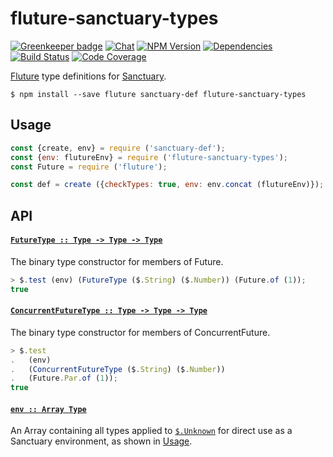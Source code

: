 # fluture-sanctuary-types

[![Greenkeeper badge](https://badges.greenkeeper.io/fluture-js/fluture-sanctuary-types.svg)](https://greenkeeper.io/)
[![Chat](https://badges.gitter.im/fluture-js/fluture-sanctuary-types.svg)](https://gitter.im/fluture-js/fluture)
[![NPM Version](https://badge.fury.io/js/fluture-sanctuary-types.svg)](https://www.npmjs.com/package/fluture-sanctuary-types)
[![Dependencies](https://david-dm.org/fluture-js/fluture-sanctuary-types.svg)](https://david-dm.org/fluture-js/fluture-sanctuary-types)
[![Build Status](https://travis-ci.org/fluture-js/fluture-sanctuary-types.svg?branch=master)](https://travis-ci.org/fluture-js/fluture-sanctuary-types)
[![Code Coverage](https://codecov.io/gh/fluture-js/fluture-sanctuary-types/branch/master/graph/badge.svg)](https://codecov.io/gh/fluture-js/fluture-sanctuary-types)

[Fluture][] type definitions for [Sanctuary][].

```console
$ npm install --save fluture sanctuary-def fluture-sanctuary-types
```

## Usage

```js
const {create, env} = require ('sanctuary-def');
const {env: flutureEnv} = require ('fluture-sanctuary-types');
const Future = require ('fluture');

const def = create ({checkTypes: true, env: env.concat (flutureEnv)});
```

## API

#### <a name="FutureType" href="https://github.com/fluture-js/fluture-sanctuary-types/blob/v2.2.2/index.js#L52">`FutureType :: Type -⁠> Type -⁠> Type`</a>

The binary type constructor for members of Future.

```js
> $.test (env) (FutureType ($.String) ($.Number)) (Future.of (1));
true
```

#### <a name="ConcurrentFutureType" href="https://github.com/fluture-js/fluture-sanctuary-types/blob/v2.2.2/index.js#L67">`ConcurrentFutureType :: Type -⁠> Type -⁠> Type`</a>

The binary type constructor for members of ConcurrentFuture.

```js
> $.test
.   (env)
.   (ConcurrentFutureType ($.String) ($.Number))
.   (Future.Par.of (1));
true
```

#### <a name="env" href="https://github.com/fluture-js/fluture-sanctuary-types/blob/v2.2.2/index.js#L85">`env :: Array Type`</a>

An Array containing all types applied to [`$.Unknown`][Unknown] for
direct use as a Sanctuary environment, as shown in [Usage](#usage).

[Fluture]:    https://github.com/fluture-js/Fluture
[Sanctuary]:  https://sanctuary.js.org/
[Unknown]:    https://github.com/sanctuary-js/sanctuary-def/tree/v0.18.1#Unknown
